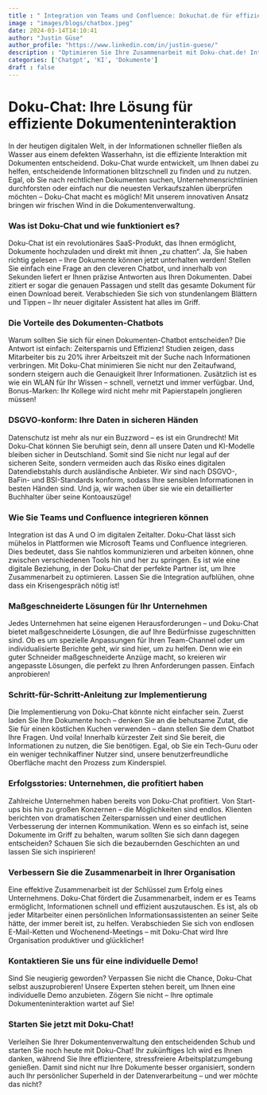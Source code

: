 ```yaml
---
title : " Integration von Teams und Confluence: Dokuchat.de für effiziente Zusammenarbeit"
image : "images/blogs/chatbox.jpeg"
date: 2024-03-14T14:10:41
author: "Justin Güse"
author_profile: "https://www.linkedin.com/in/justin-guese/"
description : "Optimieren Sie Ihre Zusammenarbeit mit Doku-chat.de! Integrieren Sie Teams und Confluence für schnellen Zugriff auf Dokumente und Antworten per Chatbot – DSGVO-konform!"
categories: ['Chatgpt', 'KI', 'Dokumente']
draft : false
---
```


# Doku-Chat: Ihre Lösung für effiziente Dokumenteninteraktion  

In der heutigen digitalen Welt, in der Informationen schneller fließen als Wasser aus einem defekten Wasserhahn, ist die effiziente Interaktion mit Dokumenten entscheidend. Doku-Chat wurde entwickelt, um Ihnen dabei zu helfen, entscheidende Informationen blitzschnell zu finden und zu nutzen. Egal, ob Sie nach rechtlichen Dokumenten suchen, Unternehmensrichtlinien durchforsten oder einfach nur die neuesten Verkaufszahlen überprüfen möchten – Doku-Chat macht es möglich! Mit unserem innovativen Ansatz bringen wir frischen Wind in die Dokumentenverwaltung.

### Was ist Doku-Chat und wie funktioniert es?  

Doku-Chat ist ein revolutionäres SaaS-Produkt, das Ihnen ermöglicht, Dokumente hochzuladen und direkt mit ihnen „zu chatten“. Ja, Sie haben richtig gelesen – Ihre Dokumente können jetzt unterhalten werden! Stellen Sie einfach eine Frage an den cleveren Chatbot, und innerhalb von Sekunden liefert er Ihnen präzise Antworten aus Ihren Dokumenten. Dabei zitiert er sogar die genauen Passagen und stellt das gesamte Dokument für einen Download bereit. Verabschieden Sie sich von stundenlangem Blättern und Tippen – Ihr neuer digitaler Assistent hat alles im Griff.

### Die Vorteile des Dokumenten-Chatbots  

Warum sollten Sie sich für einen Dokumenten-Chatbot entscheiden? Die Antwort ist einfach: Zeitersparnis und Effizienz! Studien zeigen, dass Mitarbeiter bis zu 20% ihrer Arbeitszeit mit der Suche nach Informationen verbringen. Mit Doku-Chat minimieren Sie nicht nur den Zeitaufwand, sondern steigern auch die Genauigkeit Ihrer Informationen. Zusätzlich ist es wie ein WLAN für Ihr Wissen – schnell, vernetzt und immer verfügbar. Und, Bonus-Marken: Ihr Kollege wird nicht mehr mit Papierstapeln jonglieren müssen!

### DSGVO-konform: Ihre Daten in sicheren Händen  

Datenschutz ist mehr als nur ein Buzzword – es ist ein Grundrecht! Mit Doku-Chat können Sie beruhigt sein, denn all unsere Daten und KI-Modelle bleiben sicher in Deutschland. Somit sind Sie nicht nur legal auf der sicheren Seite, sondern vermeiden auch das Risiko eines digitalen Datendiebstahls durch ausländische Anbieter. Wir sind nach DSGVO-, BaFin- und BSI-Standards konform, sodass Ihre sensiblen Informationen in besten Händen sind. Und ja, wir wachen über sie wie ein detaillierter Buchhalter über seine Kontoauszüge!

### Wie Sie Teams und Confluence integrieren können  

Integration ist das A und O im digitalen Zeitalter. Doku-Chat lässt sich mühelos in Plattformen wie Microsoft Teams und Confluence integrieren. Dies bedeutet, dass Sie nahtlos kommunizieren und arbeiten können, ohne zwischen verschiedenen Tools hin und her zu springen. Es ist wie eine digitale Beziehung, in der Doku-Chat der perfekte Partner ist, um Ihre Zusammenarbeit zu optimieren. Lassen Sie die Integration aufblühen, ohne dass ein Krisengespräch nötig ist!

### Maßgeschneiderte Lösungen für Ihr Unternehmen  

Jedes Unternehmen hat seine eigenen Herausforderungen – und Doku-Chat bietet maßgeschneiderte Lösungen, die auf Ihre Bedürfnisse zugeschnitten sind. Ob es um spezielle Anpassungen für Ihren Team-Channel oder um individualisierte Berichte geht, wir sind hier, um zu helfen. Denn wie ein guter Schneider maßgeschneiderte Anzüge macht, so kreieren wir angepasste Lösungen, die perfekt zu Ihren Anforderungen passen. Einfach anprobieren!

### Schritt-für-Schritt-Anleitung zur Implementierung  

Die Implementierung von Doku-Chat könnte nicht einfacher sein. Zuerst laden Sie Ihre Dokumente hoch – denken Sie an die behutsame Zutat, die Sie für einen köstlichen Kuchen verwenden – dann stellen Sie dem Chatbot Ihre Fragen. Und voila! Innerhalb kürzester Zeit sind Sie bereit, die Informationen zu nutzen, die Sie benötigen. Egal, ob Sie ein Tech-Guru oder ein weniger technikaffiner Nutzer sind, unsere benutzerfreundliche Oberfläche macht den Prozess zum Kinderspiel.

### Erfolgsstories: Unternehmen, die profitiert haben  

Zahlreiche Unternehmen haben bereits von Doku-Chat profitiert. Von Start-ups bis hin zu großen Konzernen – die Möglichkeiten sind endlos. Klienten berichten von dramatischen Zeitersparnissen und einer deutlichen Verbesserung der internen Kommunikation. Wenn es so einfach ist, seine Dokumente im Griff zu behalten, warum sollten Sie sich dann dagegen entscheiden? Schauen Sie sich die bezaubernden Geschichten an und lassen Sie sich inspirieren!

### Verbessern Sie die Zusammenarbeit in Ihrer Organisation  

Eine effektive Zusammenarbeit ist der Schlüssel zum Erfolg eines Unternehmens. Doku-Chat fördert die Zusammenarbeit, indem er es Teams ermöglicht, Informationen schnell und effizient auszutauschen. Es ist, als ob jeder Mitarbeiter einen persönlichen Informationsassistenten an seiner Seite hätte, der immer bereit ist, zu helfen. Verabschieden Sie sich von endlosen E-Mail-Ketten und Wochenend-Meetings – mit Doku-Chat wird Ihre Organisation produktiver und glücklicher!

### Kontaktieren Sie uns für eine individuelle Demo!  

Sind Sie neugierig geworden? Verpassen Sie nicht die Chance, Doku-Chat selbst auszuprobieren! Unsere Experten stehen bereit, um Ihnen eine individuelle Demo anzubieten. Zögern Sie nicht – Ihre optimale Dokumenteninteraktion wartet auf Sie! 

### Starten Sie jetzt mit Doku-Chat!  

Verleihen Sie Ihrer Dokumentenverwaltung den entscheidenden Schub und starten Sie noch heute mit Doku-Chat! Ihr zukünftiges Ich wird es Ihnen danken, während Sie Ihre effizientere, stressfreiere Arbeitsplatzumgebung genießen. Damit sind nicht nur Ihre Dokumente besser organisiert, sondern auch Ihr persönlicher Superheld in der Datenverarbeitung – und wer möchte das nicht?